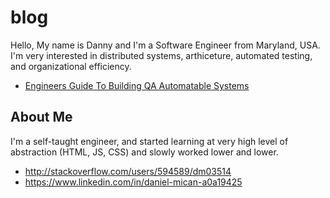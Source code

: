 # blog
Hello, My name is Danny and I'm a Software Engineer from Maryland, USA.  I'm very interested in distributed systems,
arthiceture, automated testing, and organizational efficiency.

- [Engineers Guide To Building QA Automatable Systems](/automatable-testability)





## About Me
I'm a self-taught engineer, and started learning at very high level of abstraction (HTML, JS, CSS) and slowly 
worked lower and lower.


- http://stackoverflow.com/users/594589/dm03514
- https://www.linkedin.com/in/daniel-mican-a0a19425
